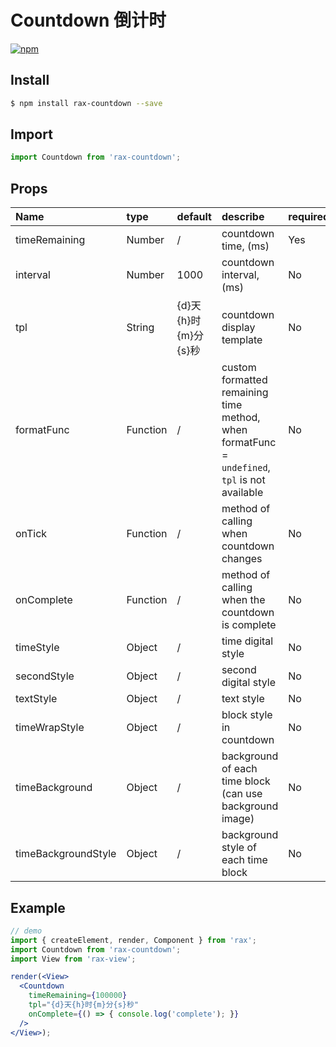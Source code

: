 # Countdown 倒计时

[![npm](https://img.shields.io/npm/v/rax-countdown.svg)](https://www.npmjs.com/package/rax-countdown)

## Install

```bash
$ npm install rax-countdown --save
```

## Import

```jsx
import Countdown from 'rax-countdown';
```

## Props

| Name                | type     | default              | describe                                     | required |
| :------------------ | :------- | :------------------- | :--------------------------------------- | :------- |
| timeRemaining       | Number   | /                    | countdown time, (ms)                          | Yes      |
| interval            | Number   | 1000                 | countdown interval, (ms)                           | No       |
| tpl                 | String   | {d}天{h}时{m}分{s}秒 | countdown display template            | No       |
| formatFunc          | Function | /                    | custom formatted remaining time method, when formatFunc = `undefined`, `tpl` is not available  | No       |
| onTick              | Function | /                    | method of calling when countdown changes                              | No       |
| onComplete          | Function | /                    | method of calling when the countdown is complete                              | No       |
| timeStyle           | Object   | /                    | time digital style                                 | No       |
| secondStyle         | Object   | /                    | second digital style                                  | No       |
| textStyle           | Object   | /                    | text style                                 | No       |
| timeWrapStyle       | Object   | /                    | block style in countdown                                 | No       |
| timeBackground      | Object   | /                    | background of each time block (can use background image)                           | No       |
| timeBackgroundStyle | Object   | /                    | background style of each time block                                | No       |

## Example

```jsx
// demo
import { createElement, render, Component } from 'rax';
import Countdown from 'rax-countdown';
import View from 'rax-view';

render(<View>
  <Countdown
    timeRemaining={100000}
    tpl="{d}天{h}时{m}分{s}秒"
    onComplete={() => { console.log('complete'); }}
  />  
</View>);
```

